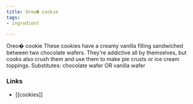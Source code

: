 ```yaml
---
title: Oreo� cookie
tags:
- ingredient

---
```

Oreo� cookie These cookies have a creamy vanilla filling sandwiched between two chocolate wafers. They're addictive all by themselves, but cooks also crush them and use them to make pie crusts or ice cream toppings. Substitutes: chocolate wafer OR vanilla wafer

### Links

* [[cookies]]
